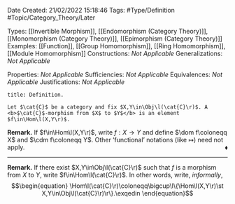 <div class="topSpace"></div>

Date Created: 21/02/2022 15:18:46
Tags: #Type/Definition #Topic/Category_Theory/Later

Types: [[Invertible Morphism]], [[Endomorphism (Category Theory)]], [[Monomorphism (Category Theory)]], [[Epimorphism (Category Theory)]]
Examples: [[Function]], [[Group Homomorphism]], [[Ring Homomorphism]], [[Module Homomorphism]]
Constructions: <i>Not Applicable</i>
Generalizations: <i>Not Applicable</i>

Properties: <i>Not Applicable</i>
Sufficiencies: <i>Not Applicable</i>
Equivalences: <i>Not Applicable</i>
Justifications: <i>Not Applicable</i>

``` ad-Definition
title: Definition.

Let $\cat{C}$ be a category and fix $X,Y\in\Obj\l(\cat{C}\r)$. A <b>$\cat{C}$-morphism from $X$ to $Y$</b> is an element $f\in\Hom\l(X,Y\r)$.

```

<b>Remark.</b> If $f\in\Hom\l(X,Y\r)$, write $f:X\to Y$ and define $\dom f\coloneqq X$ and $\cdm f\coloneqq Y$. Other ‘functional’ notations (like $\mapsto$) need not apply.<span style="float:right;">$\blacklozenge$</span>

---

<b>Remark.</b> If there exist $X,Y\in\Obj\l(\cat{C}\r)$ such that $f$ is a morphism from $X$ to $Y$, write $f\in\Hom\l(\cat{C}\r)$. In other words, write, <i>informally</i>,
$$\begin{equation}
    \Hom\l(\cat{C}\r)\coloneqq\bigcup\l\{\Hom\l(X,Y\r)\st X,Y\in\Obj\l(\cat{C}\r)\r\}.\exqedin
\end{equation}$$
